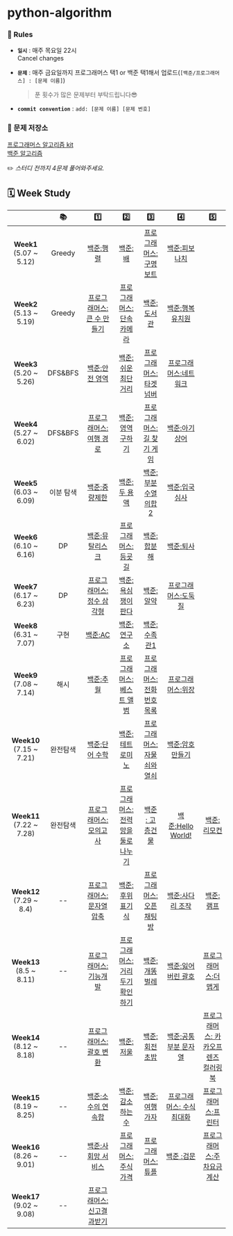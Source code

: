 # python-algorithm

### 🔗 Rules
+ **`일시`** : 매주 목요일 22시 </br>Cancel changes
+ **`문제`** : 매주 금요일까지 프로그래머스 택1 or 백준 택1해서 업로드(`[백준/프로그래머스] : [문제 이름]`)

  > 푼 횟수가 많은 문제부터 부탁드립니다😎
+ **`commit convention`** : `add: [문제 이름] [문제 번호]`

### 🔗 문제 저장소
[프로그래머스 알고리즘 kit](https://programmers.co.kr/learn/challenges?tab=algorithm_practice_kit)</br>
[백준 알고리즘](https://www.acmicpc.net/problem/tags)

✏️ _스터디 전까지 4문제 풀어와주세요._

## 🗓 Week Study
|       | 📚| 1️⃣ | 2️⃣ | 3️⃣ | 4️⃣ | 5️⃣ |
| :-------: | :---: | :---: | :---: | :---: | :---: | :---: | 
| **Week1** <br>(5.07 ~ 5.12)|Greedy|[백준:행렬](https://www.acmicpc.net/problem/1080)|[백준:배](https://www.acmicpc.net/problem/1092)|[프로그래머스:구명보트](https://programmers.co.kr/learn/courses/30/lessons/42885)|[백준:피보나치](https://www.acmicpc.net/problem/9009)
| **Week2** <br>(5.13 ~ 5.19)|Greedy|[프로그래머스:큰 수 만들기](https://programmers.co.kr/learn/courses/30/lessons/42883)|[프로그래머스:단속카메라](https://programmers.co.kr/learn/courses/30/lessons/42884)|[백준:도서관](https://www.acmicpc.net/problem/1461)|[백준:행복 유치원](https://www.acmicpc.net/problem/13164)|
| **Week3** <br>(5.20 ~ 5.26)|DFS&BFS|[백준:안전 영역](https://www.acmicpc.net/problem/2468)|[백준:쉬운 최단거리](https://www.acmicpc.net/problem/14940)| [프로그래머스:타겟 넘버](https://programmers.co.kr/learn/courses/30/lessons/43165)|[프로그래머스:네트워크](https://programmers.co.kr/learn/courses/30/lessons/43162)
| **Week4** <br>(5.27 ~ 6.02)|DFS&BFS|[프로그래머스:여행 경로](https://programmers.co.kr/learn/courses/30/lessons/43164)|[백준:영역 구하기](https://www.acmicpc.net/problem/2583)|[프로그래머스:길 찾기 게임](https://programmers.co.kr/learn/courses/30/lessons/42892)|[백준:아기상어](https://www.acmicpc.net/problem/16236)
| **Week5** <br>(6.03 ~ 6.09)|이분 탐색|[백준:중량제한](https://www.acmicpc.net/problem/1939)|[백준:두 용액](https://www.acmicpc.net/problem/2470)|[백준:부분수열의합2](https://www.acmicpc.net/problem/1208)|[백준:입국심사](https://www.acmicpc.net/problem/3079)
| **Week6** <br>(6.10 ~ 6.16)| DP |[백준:뮤탈리스크](https://www.acmicpc.net/problem/12869)|[프로그래머스:등굣길](https://programmers.co.kr/learn/courses/30/lessons/42898)|[백준:합분해](https://www.acmicpc.net/problem/2225)|[백준:퇴사](https://www.acmicpc.net/problem/15486)|
| **Week7** <br>(6.17 ~ 6.23)| DP |[프로그래머스:정수 삼각형](https://programmers.co.kr/learn/courses/30/lessons/43105)|[백준:욕심쟁이 판다](https://www.acmicpc.net/problem/1937)|[백준:알약](https://www.acmicpc.net/problem/4811)|[프로그래머스:도둑질](https://programmers.co.kr/learn/courses/30/lessons/42897)
| **Week8** <br>(6.31 ~ 7.07)| 구현 | [백준:AC](https://www.acmicpc.net/problem/5430)|[백준:연구소](https://www.acmicpc.net/problem/14502)|[백준:수족관1](https://www.acmicpc.net/problem/8982)|
| **Week9** <br>(7.08 ~ 7.14)| 해시 | [백준:추월](https://www.acmicpc.net/problem/2002)| [프로그래머스:베스트 앨범](https://school.programmers.co.kr/learn/courses/30/lessons/42579) | [프로그래머스:전화번호 목록](https://school.programmers.co.kr/learn/courses/30/lessons/42577)| [프로그래머스:위장](https://school.programmers.co.kr/learn/courses/30/lessons/42578)
| **Week10** <br>(7.15 ~ 7.21)| 완전탐색 | [백준:단어 수학](https://www.acmicpc.net/problem/1339) | [백준:테트로미노](https://www.acmicpc.net/problem/14500) | [프로그래머스:자물쇠와열쇠](https://school.programmers.co.kr/learn/courses/30/lessons/60059) |[백준:암호 만들기](https://www.acmicpc.net/problem/1759)
| **Week11** <br>(7.22 ~ 7.28)| 완전탐색 | [프로그래머스:모의고사](https://school.programmers.co.kr/learn/courses/30/lessons/42840)| [프로그래머스: 전력망을 둘로 나누기](https://school.programmers.co.kr/learn/courses/30/lessons/86971)|[백준 : 고층건물](https://www.acmicpc.net/problem/1027) | [백준:Hello World!](https://www.acmicpc.net/problem/13140) |[백준:리모컨](https://www.acmicpc.net/problem/1107)|
| **Week12** <br>(7.29 ~ 8.4)| -- | [프로그래머스:문자열 압축](https://school.programmers.co.kr/learn/courses/30/lessons/60057)| [백준:후위표기식](https://www.acmicpc.net/problem/1918) | [프로그래머스:오픈채팅방](https://school.programmers.co.kr/learn/courses/30/lessons/42888)| [백준:사다리 조작](https://www.acmicpc.net/problem/15684) | [백준:램프](https://www.acmicpc.net/problem/1034)
| **Week13** <br>(8.5 ~ 8.11)| -- | [프로그래머스:기능개발](https://school.programmers.co.kr/learn/courses/30/lessons/42586)| [프로그래머스:거리두기 확인하기](https://school.programmers.co.kr/learn/courses/30/lessons/81302) | [백준:개똥벌레](https://www.acmicpc.net/problem/3020) | [백준:잃어버린 괄호](https://www.acmicpc.net/problem/1541) | [프로그래머스:더 맵게](https://school.programmers.co.kr/learn/courses/30/lessons/42626) 
| **Week14** <br>(8.12 ~ 8.18)| -- | [프로그래머스:괄호 변환](https://school.programmers.co.kr/learn/courses/30/lessons/60058)| [백준:저울](https://www.acmicpc.net/problem/2437)| [백준:회전 초밥](https://www.acmicpc.net/problem/15961) |[백준:공통 부분 문자열](https://www.acmicpc.net/problem/5582)|[프로그래머스: 카카오프렌즈 컬러링북](https://school.programmers.co.kr/learn/courses/30/lessons/1829)
| **Week15** <br>(8.19 ~ 8.25)| -- |[백준:소수의 연속합](https://www.acmicpc.net/problem/1644) |[백준:감소하는 수](https://www.acmicpc.net/problem/1038) |[백준:여행 가자](https://www.acmicpc.net/problem/1976)|[프로그래머스: 수식 최대화](https://school.programmers.co.kr/learn/courses/30/lessons/67257?language=python3)| [프로그래머스:프린터](https://school.programmers.co.kr/learn/courses/30/lessons/42587)
| **Week16** <br>(8.26 ~ 9.01)| -- |[백준:사회망 서비스](https://www.acmicpc.net/problem/2533) | [프로그래머스:주식 가격](https://school.programmers.co.kr/learn/courses/30/lessons/42584) |[프로그래머스:튜플](https://school.programmers.co.kr/learn/courses/30/lessons/64065) |[백준 :검문](https://www.acmicpc.net/problem/2981) | [프로그래머스:주차요금계산](https://school.programmers.co.kr/learn/courses/30/lessons/92341) 
| **Week17** <br>(9.02 ~ 9.08)| -- |[프로그래머스:신고결과받기](https://school.programmers.co.kr/learn/courses/30/lessons/92334)
